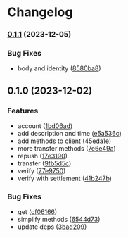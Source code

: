# Changelog

### [0.1.1](https://www.github.com/brokeyourbike/providusbank-api-client-go/compare/v0.1.0...v0.1.1) (2023-12-05)


### Bug Fixes

* body and identity ([8580ba8](https://www.github.com/brokeyourbike/providusbank-api-client-go/commit/8580ba80afc1bc4b52b3982cd135855792c6c772))

## 0.1.0 (2023-12-02)


### Features

* account ([1bd06ad](https://www.github.com/brokeyourbike/providusbank-api-client-go/commit/1bd06adeff0df4b8ff27360e62b8e6e6ffcccc01))
* add description and time ([e5a536c](https://www.github.com/brokeyourbike/providusbank-api-client-go/commit/e5a536c310549490aeea3d09dbeab34813794126))
* add methods to client ([45eda1e](https://www.github.com/brokeyourbike/providusbank-api-client-go/commit/45eda1ee94f718a1a25fbd00d07cfa545b254bd2))
* more transfer methods ([7e6e49a](https://www.github.com/brokeyourbike/providusbank-api-client-go/commit/7e6e49a913af5cbd93fc0325f5b5b304c501a686))
* repush ([17e3190](https://www.github.com/brokeyourbike/providusbank-api-client-go/commit/17e31900ab34d35fb38e075dfe0be4ac16b84cfa))
* transfer ([9fb5d5c](https://www.github.com/brokeyourbike/providusbank-api-client-go/commit/9fb5d5c7cdb11b49572830f87337185a1a350fa3))
* verify ([77e9750](https://www.github.com/brokeyourbike/providusbank-api-client-go/commit/77e9750ca46b7d19d84fe0af28f31324c3c7b24c))
* verify with settlement ([41b247b](https://www.github.com/brokeyourbike/providusbank-api-client-go/commit/41b247b62084948610af2e21818dac61ccbcb866))


### Bug Fixes

* get ([cf06166](https://www.github.com/brokeyourbike/providusbank-api-client-go/commit/cf06166dd01ba4190ec7319130a55e945d4c3912))
* simplify methods ([6544d73](https://www.github.com/brokeyourbike/providusbank-api-client-go/commit/6544d7394d159fcc0c085a63e8eb4ebe6cb093ec))
* update deps ([3bad209](https://www.github.com/brokeyourbike/providusbank-api-client-go/commit/3bad209a7bdce33b73fb09a87065fb3ad2aa5667))
